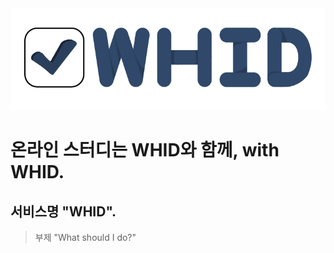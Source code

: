 <img src="/wgwerg.png">

# 온라인 스터디는 WHID와 함께, with WHID.
## 서비스명 "WHID". 
> 부제 "What should I do?"  
